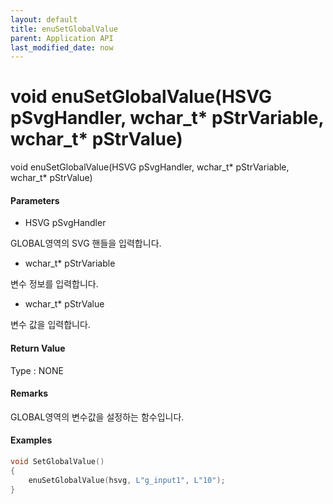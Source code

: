 ```yaml
---
layout: default
title: enuSetGlobalValue
parent: Application API
last_modified_date: now
---
```

# void enuSetGlobalValue\(HSVG pSvgHandler, wchar\_t\* pStrVariable, wchar\_t\* pStrValue\)

void enuSetGlobalValue\(HSVG pSvgHandler, wchar\_t\* pStrVariable, wchar\_t\* pStrValue\)

#### Parameters

* HSVG pSvgHandler

GLOBAL영역의 SVG 핸들을 입력합니다.

* wchar\_t\* pStrVariable

변수 정보를 입력합니다.

* wchar\_t\* pStrValue

변수 값을 입력합니다.

#### Return Value

Type : NONE

#### Remarks

GLOBAL영역의 변수값을 설정하는 함수입니다.

#### Examples

```cpp
void SetGlobalValue()
{
    enuSetGlobalValue(hsvg, L"g_input1", L"10");
}
```



